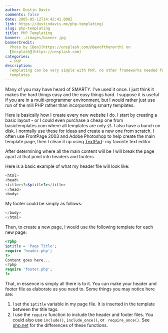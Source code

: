 ```yaml
---
author: Dustin Davis
comments: false
date: 2005-05-12T14:42:41.000Z
link: https://dustindavis.me/php-templating/
slug: php-templating
title: PHP Templating
banner: ./images/banner.jpg
bannerCredit:
  Photo by [Ben](https://unsplash.com/@benofthenorth) on
  [Unsplash](https://unsplash.com)
categories:
  - PHP
description:
  Templating can be very simple with PHP, no other frameworks needed for basic
  templates.
---
```


Many of you may have heard of SMARTY. I've used it once. I just think it makes
the hard things easy and the easy things hard. I suppose it is useful if you are
in a multi-programmer environment, but I would rather just use run of the mill
PHP rather than incorporating smarty templates.

Here is basically how I create every new website I do. I start by creating a
basic layout - or I could even purchase a cheap one from basictemplates.com
where all templates are only `$5`. I also have a bunch on disk. I normally use
these for ideas and create a new one from scratch. I often use FrontPage 2003
and Adobe Photoshop to help create the main template page, then I clean it up
using [TextPad](http://www.textpad.com/)- my favorite text editor.

After determining where all the main content will be I will break the page apart
at that point into headers and footers.

Here is a basic example of what my header file will look like:

```php
<html>
<head>
<title><?=$ptitle?></title>
</head>
<body>
```

My footer could be simply as follows:

```php
</body>
</html>
```

Then, to create a new page, I would use the following template for each new
page:

```php
<?php
$ptitle = 'Page Title';
require 'header.php';
?>
Content goes here...
<?php
require 'footer.php';
?>
```

That, in essence is simply all there is to it. You can make your header and
footer file as elaborate as you need to. Some things you may notice here are:

1. I set the `$ptitle` variable in my page file. It is inserted in the template
   between the title tags.
2. I use the `require` function to include the header and footer files. You
   could also use `include()`, `include_once()`, or ` require_once()`. See
   [php.net](http://www.php.net) for the differences of these functions.
